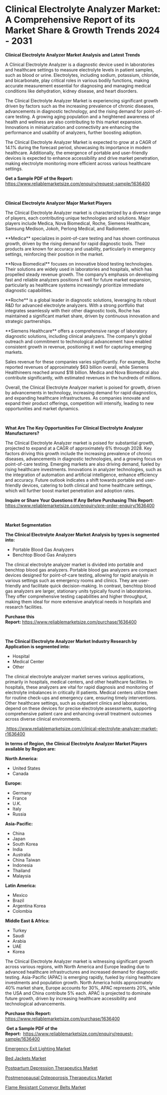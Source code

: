 <p><h1>Clinical Electrolyte Analyzer Market: A Comprehensive Report of its Market Share & Growth Trends 2024 - 2031</h1></p><p><strong>Clinical Electrolyte Analyzer Market Analysis and Latest Trends</strong></p>
<p><p>A Clinical Electrolyte Analyzer is a diagnostic device used in laboratories and healthcare settings to measure electrolyte levels in patient samples, such as blood or urine. Electrolytes, including sodium, potassium, chloride, and bicarbonate, play critical roles in various bodily functions, making accurate measurement essential for diagnosing and managing medical conditions like dehydration, kidney disease, and heart disorders.</p><p>The Clinical Electrolyte Analyzer Market is experiencing significant growth driven by factors such as the increasing prevalence of chronic diseases, advancements in diagnostic technology, and the rising demand for point-of-care testing. A growing aging population and a heightened awareness of health and wellness are also contributing to this market expansion. Innovations in miniaturization and connectivity are enhancing the performance and usability of analyzers, further boosting adoption. </p><p>The Clinical Electrolyte Analyzer Market is expected to grow at a CAGR of 14.1% during the forecast period, showcasing its importance in modern healthcare. Additionally, the emergence of portable and user-friendly devices is expected to enhance accessibility and drive market penetration, making electrolyte monitoring more efficient across various healthcare settings.</p></p>
<p><strong>Get a Sample PDF of the Report:&nbsp;</strong> <a href="https://www.reliablemarketsize.com/enquiry/request-sample/1636400">https://www.reliablemarketsize.com/enquiry/request-sample/1636400</a></p>
<p>&nbsp;</p>
<p><strong>Clinical Electrolyte Analyzer Major Market Players</strong></p>
<p><p>The Clinical Electrolyte Analyzer market is characterized by a diverse range of players, each contributing unique technologies and solutions. Major players include Medica, Nova Biomedical, Roche, Siemens Healthcare, Samsung Medison, Jokoh, Perlong Medical, and Radiometer.</p><p>**Medica** specializes in point-of-care testing and has shown continuous growth, driven by the rising demand for rapid diagnostic tools. Their products are known for accuracy and usability, particularly in emergency settings, reinforcing their position in the market.</p><p>**Nova Biomedical** focuses on innovative blood testing technologies. Their solutions are widely used in laboratories and hospitals, which has propelled steady revenue growth. The company’s emphasis on developing fast and reliable analyzers positions it well for future market expansion, particularly as healthcare systems increasingly prioritize immediate diagnostic capabilities.</p><p>**Roche** is a global leader in diagnostic solutions, leveraging its robust R&D for advanced electrolyte analyzers. With a strong portfolio that integrates seamlessly with their other diagnostic tools, Roche has maintained a significant market share, driven by continuous innovation and strategic partnerships.</p><p>**Siemens Healthcare** offers a comprehensive range of laboratory diagnostic solutions, including clinical analyzers. The company’s global outreach and commitment to technological advancement have enabled consistent growth in revenue, positioning it well for capturing emerging markets.</p><p>Sales revenue for these companies varies significantly. For example, Roche reported revenues of approximately $63 billion overall, while Siemens Healthineers reached around $18 billion. Medica and Nova Biomedical also contribute significantly, with estimated revenues in the hundreds of millions.</p><p>Overall, the Clinical Electrolyte Analyzer market is poised for growth, driven by advancements in technology, increasing demand for rapid diagnostics, and expanding healthcare infrastructures. As companies innovate and expand their product offerings, competition will intensify, leading to new opportunities and market dynamics.</p></p>
<p>&nbsp;</p>
<p><strong>What Are The Key Opportunities For Clinical Electrolyte Analyzer Manufacturers?</strong></p>
<p><p>The Clinical Electrolyte Analyzer market is poised for substantial growth, projected to expand at a CAGR of approximately 6% through 2028. Key factors driving this growth include the increasing prevalence of chronic diseases, advancements in diagnostic technologies, and a growing focus on point-of-care testing. Emerging markets are also driving demand, fueled by rising healthcare investments. Innovations in analyzer technologies, such as the integration of automation and artificial intelligence, enhance efficiency and accuracy. Future outlook indicates a shift towards portable and user-friendly devices, catering to both clinical and home healthcare settings, which will further boost market penetration and adoption rates.</p></p>
<p><strong>Inquire or Share Your Questions If Any Before Purchasing This Report:</strong> <a href="https://www.reliablemarketsize.com/enquiry/pre-order-enquiry/1636400">https://www.reliablemarketsize.com/enquiry/pre-order-enquiry/1636400</a></p>
<p>&nbsp;</p>
<p><strong>Market Segmentation</strong></p>
<p><strong>The Clinical Electrolyte Analyzer Market Analysis by types is segmented into:</strong></p>
<p><ul><li>Portable Blood Gas Analyzers</li><li>Benchtop Blood Gas Analyzers</li></ul></p>
<p><p>The clinical electrolyte analyzer market is divided into portable and benchtop blood gas analyzers. Portable blood gas analyzers are compact devices designed for point-of-care testing, allowing for rapid analysis in various settings such as emergency rooms and clinics. They are user-friendly and facilitate quick decision-making. In contrast, benchtop blood gas analyzers are larger, stationary units typically found in laboratories. They offer comprehensive testing capabilities and higher throughput, making them ideal for more extensive analytical needs in hospitals and research facilities.</p></p>
<p><strong>Purchase this Report:&nbsp;</strong><a href="https://www.reliablemarketsize.com/purchase/1636400">https://www.reliablemarketsize.com/purchase/1636400</a></p>
<p>&nbsp;</p>
<p><strong>The Clinical Electrolyte Analyzer Market Industry Research by Application is segmented into:</strong></p>
<p><ul><li>Hospital</li><li>Medical Center</li><li>Other</li></ul></p>
<p><p>The clinical electrolyte analyzer market serves various applications, primarily in hospitals, medical centers, and other healthcare facilities. In hospitals, these analyzers are vital for rapid diagnosis and monitoring of electrolyte imbalances in critically ill patients. Medical centers utilize them for routine check-ups and emergency care, ensuring timely interventions. Other healthcare settings, such as outpatient clinics and laboratories, depend on these devices for precise electrolyte assessments, supporting comprehensive patient care and enhancing overall treatment outcomes across diverse clinical environments.</p></p>
<p><a href="https://www.reliablemarketsize.com/clinical-electrolyte-analyzer-market-r1636400">&nbsp;https://www.reliablemarketsize.com/clinical-electrolyte-analyzer-market-r1636400</a></p>
<p><strong>In terms of Region, the Clinical Electrolyte Analyzer Market Players available by Region are:</strong></p>
<p>
    <p> <strong> North America: </strong>
        <ul>
            <li>United States</li>
            <li>Canada</li>
        </ul>
        </p> 
    <p> <strong> Europe: </strong>
        <ul>
            <li>Germany</li>
            <li>France</li>
            <li>U.K.</li>
            <li>Italy</li>
            <li>Russia</li>
        </ul>
        </p> 
    <p> <strong> Asia-Pacific: </strong>
        <ul>
            <li>China</li>
            <li>Japan</li>
            <li>South Korea</li>
            <li>India</li>
            <li>Australia</li>
            <li>China Taiwan</li>
            <li>Indonesia</li>
            <li>Thailand</li>
            <li>Malaysia</li>
        </ul>
        </p> 
    <p> <strong> Latin America: </strong>
        <ul>
            <li>Mexico</li>
            <li>Brazil</li>
            <li>Argentina Korea</li>
            <li>Colombia</li>
        </ul>
        </p> 
    <p> <strong> Middle East & Africa: </strong>
        <ul>
            <li>Turkey</li>
            <li>Saudi</li>
            <li>Arabia</li>
            <li>UAE</li>
            <li>Korea</li>
        </ul>
    </p>
    </p>
<p><p>The Clinical Electrolyte Analyzer market is witnessing significant growth across various regions, with North America and Europe leading due to advanced healthcare infrastructures and increased demand for diagnostic testing. Asia-Pacific (APAC) is emerging rapidly, fueled by rising healthcare investments and population growth. North America holds approximately 40% market share, Europe accounts for 30%, APAC represents 20%, while the USA and China contribute 5% each. APAC is projected to dominate future growth, driven by increasing healthcare accessibility and technological advancements.</p></p>
<p><strong>Purchase this Report: </strong><a href="https://www.reliablemarketsize.com/purchase/1636400">https://www.reliablemarketsize.com/purchase/1636400</a></p>
<p>&nbsp;<strong>Get a Sample PDF of the Report:&nbsp;&nbsp;</strong><a href="https://www.reliablemarketsize.com/enquiry/request-sample/1636400">https://www.reliablemarketsize.com/enquiry/request-sample/1636400</a></p>
<p><strong></strong></p>
<p><p><a href="https://www.linkedin.com/pulse/emergency-exit-lighting-market-trends-growth-outlook-2024--kpd5f?trackingId=NGmxRbh6QUiE7QO%2BCkFrgg%3D%3D">Emergency Exit Lighting Market</a></p><p><a href="https://issuu.com/reportprime-2/docs/bed-jackets-market-size-2030.pptx_2cec47d21599d2">Bed Jackets Market</a></p><p><a href="https://medium.com/@alfredoziemann/global-postpartum-depression-therapeutics-market-sector-2024-2031-market-metrics-and-market-0dde0e84b48c?postPublishedType=repub">Postpartum Depression Therapeutics Market</a></p><p><a href="https://medium.com/@alfredoziemann/navigating-the-global-postmenopausal-osteoporosis-therapeutics-market-landscape-trends-forecasts-d0c1dbd7fdd3">Postmenopausal Osteoporosis Therapeutics Market</a></p><p><a href="https://www.linkedin.com/pulse/flame-resistant-conveyor-belts-market-trends-detailed-study-its-8gd7e?trackingId=PXxmn9trRZidfddueLckiQ%3D%3D">Flame Resistant Conveyor Belts Market</a></p></p>